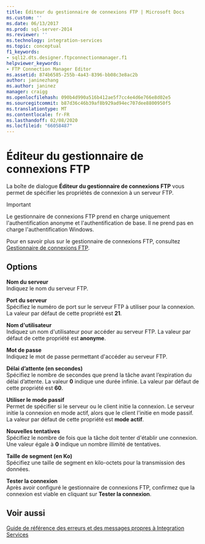 ```yaml
---
title: Éditeur du gestionnaire de connexions FTP | Microsoft Docs
ms.custom: ''
ms.date: 06/13/2017
ms.prod: sql-server-2014
ms.reviewer: ''
ms.technology: integration-services
ms.topic: conceptual
f1_keywords:
- sql12.dts.designer.ftpconnectionmanager.f1
helpviewer_keywords:
- FTP Connection Manager Editor
ms.assetid: 874b6585-255b-4a43-8396-bb08c3e8ac2b
author: janinezhang
ms.author: janinez
manager: craigg
ms.openlocfilehash: 090b4d990a516b412ae5f7cc4e4d6e766e8d02e5
ms.sourcegitcommit: b87d36c46b39af8b929ad94ec707dee8800950f5
ms.translationtype: MT
ms.contentlocale: fr-FR
ms.lasthandoff: 02/08/2020
ms.locfileid: "66058487"
---
```

# <a name="ftp-connection-manager-editor"></a>Éditeur du gestionnaire de connexions FTP
  La boîte de dialogue **Éditeur du gestionnaire de connexions FTP** vous permet de spécifier les propriétés de connexion à un serveur FTP.  
  
> [!IMPORTANT]  
>  Le gestionnaire de connexions FTP prend en charge uniquement l'authentification anonyme et l'authentification de base. Il ne prend pas en charge l'authentification Windows.  
  
 Pour en savoir plus sur le gestionnaire de connexions FTP, consultez [Gestionnaire de connexions FTP](connection-manager/ftp-connection-manager.md).  
  
## <a name="options"></a>Options  
 **Nom du serveur**  
 Indiquez le nom du serveur FTP.  
  
 **Port du serveur**  
 Spécifiez le numéro de port sur le serveur FTP à utiliser pour la connexion. La valeur par défaut de cette propriété est **21**.  
  
 **Nom d'utilisateur**  
 Indiquez un nom d'utilisateur pour accéder au serveur FTP. La valeur par défaut de cette propriété est **anonyme**.  
  
 **Mot de passe**  
 Indiquez le mot de passe permettant d'accéder au serveur FTP.  
  
 **Délai d’attente (en secondes)**  
 Spécifiez le nombre de secondes que prend la tâche avant l’expiration du délai d’attente. La valeur **0** indique une durée infinie. La valeur par défaut de cette propriété est **60**.  
  
 **Utiliser le mode passif**  
 Permet de spécifier si le serveur ou le client initie la connexion. Le serveur initie la connexion en mode actif, alors que le client l'initie en mode passif. La valeur par défaut de cette propriété est **mode actif**.  
  
 **Nouvelles tentatives**  
 Spécifiez le nombre de fois que la tâche doit tenter d'établir une connexion. Une valeur égale à **0** indique un nombre illimité de tentatives.  
  
 **Taille de segment (en Ko)**  
 Spécifiez une taille de segment en kilo-octets pour la transmission des données.  
  
 **Tester la connexion**  
 Après avoir configuré le gestionnaire de connexions FTP, confirmez que la connexion est viable en cliquant sur **Tester la connexion**.  
  
## <a name="see-also"></a>Voir aussi  
 [Guide de référence des erreurs et des messages propres à Integration Services](../../2014/integration-services/integration-services-error-and-message-reference.md)  
  
  
